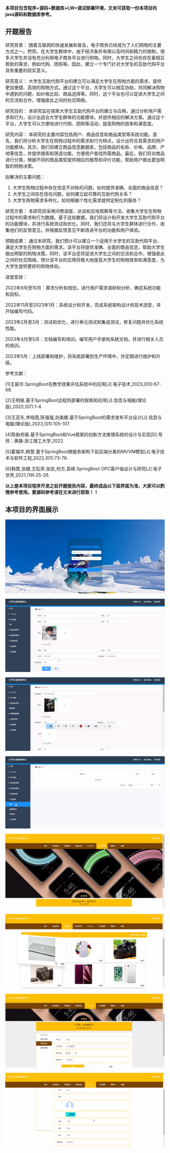 ****本项目包含程序+源码+数据库+LW+调试部署环境，文末可获取一份本项目的java源码和数据库参考。****

## ******开题报告******

研究背景：
随着互联网的快速发展和普及，电子商务已经成为了人们购物的主要方式之一。然而，在大学生群体中，由于经济条件有限以及时间和精力的限制，很多大学生并没有充分利用电子商务平台进行购物。同时，大学生之间也存在着相互帮助的需求，例如代购、团购等。因此，建立一个专门针对大学生的互助代购平台具有重要的现实意义。

研究意义：
大学生互助代购平台的建立可以满足大学生在购物方面的需求，提供更加便捷、高效的购物方式。通过这个平台，大学生可以相互协助，共同解决购物中遇到的问题，如价格比较、商品选择等。同时，这个平台也可以促进大学生之间的交流和合作，增强彼此之间的社交网络。

研究目的：
本研究旨在探索大学生互助代购平台的建立与应用，通过分析用户需求和行为，设计出适合大学生群体的功能模块，并提供相应的解决方案。通过这个平台，大学生可以方便地进行代购、团购等活动，提高购物的效率和满意度。

研究内容：
本研究的主要内容包括用户、商品信息和商品类型等系统功能。首先，我们将分析大学生在购物过程中的需求和行为特点，设计出符合其需求的用户功能模块。其次，我们将建立商品信息数据库，包括商品的名称、价格、品牌、产地等信息，并提供搜索和筛选功能，方便用户查找所需商品。最后，我们将对商品进行分类，根据不同的商品类型提供相应的推荐和评价功能，帮助用户做出更加明智的购物决策。

拟解决的主要问题：

  1. 大学生购物过程中存在信息不对称的问题，如何提供准确、全面的商品信息？
  2. 大学生之间存在信任问题，如何建立起可靠的互助代购关系？
  3. 大学生购物需求多样化，如何根据个性化需求提供定制化的服务？

研究方案：
本研究将采用问卷调查、访谈和实地观察等方法，收集大学生在购物过程中的需求和行为数据。基于这些数据，我们将设计和开发大学生互助代购平台的功能模块，并进行系统测试和优化。同时，我们还将与大学生群体进行合作，收集他们的反馈意见，并根据反馈意见不断改进平台的功能和用户体验。

预期成果：
通过本研究，我们预计可以建立一个适用于大学生的互助代购平台，满足大学生在购物方面的需求。该平台将提供准确、全面的商品信息，帮助大学生做出明智的购物决策。同时，该平台还将促进大学生之间的交流和合作，增强彼此之间的社交网络。预计该平台的应用将极大地提高大学生的购物效率和满意度，为大学生提供更好的购物体验。

进度安排：

2022年9月至10月：需求分析和规划，进行用户需求调研和分析，确定系统功能和目标。

2022年11月至2023年1月：系统设计和开发，完成系统架构设计和技术选型，并开始编写代码。

2023年2月至3月：测试和优化，进行单元测试和集成测试，修复问题并优化系统性能。

2023年4月至5月：文档编写和培训，编写用户手册和系统文档，并进行相关人员的培训。

2023年5月：上线部署和维护，将系统部署到生产环境中，并定期进行维护和升级。

参考文献：

[1]王振华.SpringBoot在教学效果评估系统中的应用[J].电子技术,2023,(05):67-69.

[2]王明泉.基于SpringBoot远程热部署的探索和应用[J].信息与电脑(理论版),2023,(07):1-4.

[3]王亚东,李晓霞,陈强强,剡美娜.基于SpringBoot的需求发布平台设计[J].信息与电脑(理论版),2023,(01):105-107.

[4]陈新府豪.基于SpringBoot和Vue框架的创新方法推理系统的设计与实现[D].导师：黄静.浙江理工大学,2022.

[5]霍福华,韩慧.基于SpringBoot微服务架构下前后端分离的MVVM模型[J].电子技术与软件工程,2022,(01):73-76.

[6]韩策,张娜,王松亭,张凯,何方,袁峰.SpringBoot OPC客户端设计与研究[J].电子世界,2021,(19):25-26.

****以上是本项目程序开发之前开题报告内容，最终成品以下面界面为准，大家可以酌情参考使用。要源码参考请在文末进行获取！！****

## ******本项目的界面展示******

![](./res/35a4714afd924917963b5c55530bb6a9.png)

![](./res/b90339aa61b744438a1202878b5fb77e.png)

![](./res/d661fd715a584711866b03c777061cc2.png)

![](./res/9a355b84f9d5430d9310c021b109da59.png)

![](./res/b2fc1141744a463ea0f43673bb01815f.png)

![](./res/e9d6eaaac5a84b46824589cb53c2b6a2.png)

![](./res/c159974631a147458a9f3040f88e3afe.png)

![](./res/3a0ebb91f55040ce83bc1eaeef3516e4.png)

